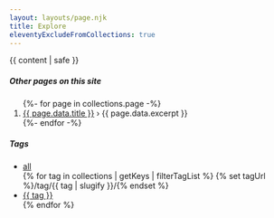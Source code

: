 ```yaml
---
layout: layouts/page.njk
title: Explore
eleventyExcludeFromCollections: true
---
```


{{ content | safe }}

<h5>Other pages on this site</h5>
<ol>
{%- for page in collections.page -%}
<li><a href="{{page.url}}">{{ page.data.title }}</a> › {{ page.data.excerpt }}</li>
{%- endfor -%}
</ol>

<h5>Tags</h5>
<ul class="tagcloud">
<li><a href="/blog">all</a></li>
{% for tag in collections | getKeys | filterTagList %}
{% set tagUrl %}/tag/{{ tag | slugify }}/{% endset %}
<li><a href="/tag/{{tag}}" >{{ tag }}</a></li>
{% endfor %}</ul>